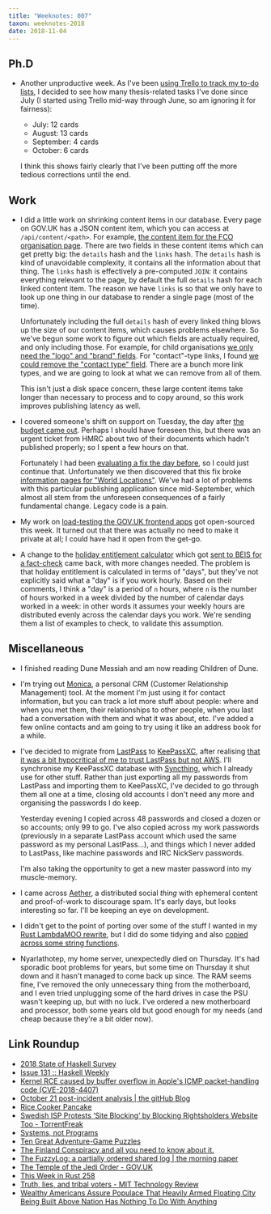 ```yaml
---
title: "Weeknotes: 007"
taxon: weeknotes-2018
date: 2018-11-04
---
```


## Ph.D

* Another unproductive week.  As I've been [using Trello to track my
  to-do lists][], I decided to see how many thesis-related tasks I've
  done since July (I started using Trello mid-way through June, so am
  ignoring it for fairness):

  * July: 12 cards
  * August: 13 cards
  * September: 4 cards
  * October: 6 cards

  I think this shows fairly clearly that I've been putting off the
  more tedious corrections until the end.

[using Trello to track my to-do lists]: self-organisation.html

## Work

* I did a little work on shrinking content items in our database.
  Every page on GOV.UK has a JSON content item, which you can access
  at `/api/content/<path>`.  For example, [the content item for the
  FCO organisation page][].  There are two fields in these content
  items which can get pretty big: the `details` hash and the `links`
  hash.  The `details` hash is kind of unavoidable complexity, it
  contains all the information about that thing.  The `links` hash is
  effectively a pre-computed `JOIN`: it contains everything relevant
  to the page, by default the full `details` hash for each linked
  content item.  The reason we have `links` is so that we only have to
  look up one thing in our database to render a single page (most of
  the time).

  Unfortunately including the full `details` hash of every linked
  thing blows up the size of our content items, which causes problems
  elsewhere.  So we've begun some work to figure out which fields are
  actually required, and only including those.  For example, for child
  organisations [we only need the "logo" and "brand" fields][].  For
  "contact"-type links, I found [we could remove the "contact type"
  field][].  There are a bunch more link types, and we are going to
  look at what we can remove from all of them.

  This isn't just a disk space concern, these large content items take
  longer than necessary to process and to copy around, so this work
  improves publishing latency as well.

* I covered someone's shift on support on Tuesday, the day after [the
  budget came out][].  Perhaps I should have foreseen this, but there
  was an urgent ticket from HMRC about two of their documents which
  hadn't published properly; so I spent a few hours on that.

  Fortunately I had been [evaluating a fix the day before][], so I
  could just continue that.  Unfortunately we then discovered that
  this fix broke [information pages for "World Locations"][].  We've
  had a lot of problems with this particular publishing application
  since mid-September, which almost all stem from the unforeseen
  consequences of a fairly fundamental change.  Legacy code is a pain.

* My work on [load-testing the GOV.UK frontend apps][] got
  open-sourced this week.  It turned out that there was actually no
  need to make it private at all; I could have had it open from the
  get-go.

* A change to the [holiday entitlement calculator][] which got [sent
  to BEIS for a fact-check][] came back, with more changes needed.
  The problem is that holiday entitlement is calculated in terms of
  "days", but they've not explicitly said what a "day" is if you work
  hourly.  Based on their comments, I think a "day" is a period of `n`
  hours, where `n` is the number of hours worked in a week divided by
  the number of calendar days worked in a week: in other words it
  assumes your weekly hours are distributed evenly across the calendar
  days you work.  We're sending them a list of examples to check, to
  validate this assumption.

[the content item for the FCO organisation page]: https://www.gov.uk/api/content/government/organisations/foreign-commonwealth-office
[we only need the "logo" and "brand" fields]: https://github.com/alphagov/publishing-api/pull/1349
[we could remove the "contact type" field]: https://github.com/alphagov/publishing-api/pull/1364
[the budget came out]: https://www.gov.uk/government/topical-events/budget-2018
[evaluating a fix the day before]: https://github.com/alphagov/whitehall/pull/4440
[information pages for "World Locations"]: https://github.com/alphagov/whitehall/pull/4465
[load-testing the GOV.UK frontend apps]: https://github.com/alphagov/govuk-load-testing
[holiday entitlement calculator]: https://www.gov.uk/calculate-your-holiday-entitlement
[sent to BEIS for a fact-check]: weeknotes-005.html#work

## Miscellaneous

* I finished reading Dune Messiah and am now reading Children of Dune.

* I'm trying out [Monica][], a personal CRM (Customer Relationship
  Management) tool.  At the moment I'm just using it for contact
  information, but you can track a lot more stuff about people: where
  and when you met them, their relationships to other people, when you
  last had a conversation with them and what it was about, etc.  I've
  added a few online contacts and am going to try using it like an
  address book for a while.

* I've decided to migrate from [LastPass][] to [KeePassXC][], after
  realising [that it was a bit hypocritical of me to trust LastPass
  but not AWS][].  I'll synchronise my KeePassXC database with
  [Syncthing][], which I already use for other stuff.  Rather than
  just exporting all my passwords from LastPass and importing them to
  KeePassXC, I've decided to go through them all one at a time,
  closing old accounts I don't need any more and organising the
  passwords I do keep.

  Yesterday evening I copied across 48 passwords and closed a dozen or
  so accounts; only 99 to go.  I've also copied across my work
  passwords (previously in a separate LastPass account which used the
  same password as my personal LastPass...), and things which I never
  added to LastPass, like machine passwords and IRC NickServ
  passwords.

  I'm also taking the opportunity to get a new master password into my
  muscle-memory.

* I came across [Aether][], a distributed social *thing* with
  ephemeral content and proof-of-work to discourage spam.  It's early
  days, but looks interesting so far.  I'll be keeping an eye on
  development.

* I didn't get to the point of porting over some of the stuff I wanted
  in my [Rust LambdaMOO rewrite][], but I did do some tidying and also
  [copied across some string functions][].

* Nyarlathotep, my home server, unexpectedly died on Thursday.  It's
  had sporadic boot problems for years, but some time on Thursday it
  shut down and it hasn't managed to come back up since.  The RAM
  seems fine, I've removed the only unnecessary thing from the
  motherboard, and I even tried unplugging some of the hard drives in
  case the PSU wasn't keeping up, but with no luck.  I've ordered a
  new motherboard and processor, both some years old but good enough
  for my needs (and cheap because they're a bit older now).

[Monica]: https://www.monicahq.com/
[LastPass]: https://www.lastpass.com/
[KeePassXC]: https://keepassxc.org/
[that it was a bit hypocritical of me to trust LastPass but not AWS]: https://twitter.com/barrucadu/status/1036380342347882498
[Syncthing]: https://syncthing.net/
[Aether]: https://getaether.net/
[Rust LambdaMOO rewrite]: https://github.com/barrucadu/lambdamoo
[copied across some string functions]: https://github.com/barrucadu/lambdamoo/blob/master/rust-source/src/ascii_string.rs

## Link Roundup

* [2018 State of Haskell Survey](https://airtable.com/shr8G4RBPD9T6tnDf)
* [Issue 131 :: Haskell Weekly](https://haskellweekly.news/issues/131.html)
* [Kernel RCE caused by buffer overflow in Apple's ICMP packet-handling code (CVE-2018-4407)](https://lgtm.com/blog/apple_xnu_icmp_error_CVE-2018-4407)
* [October 21 post-incident analysis | the gitHub Blog](https://blog.github.com/2018-10-30-oct21-post-incident-analysis/)
* [Rice Cooker Pancake](https://kirbiecravings.com/rice-cooker-pancake/)
* [Swedish ISP Protests ‘Site Blocking’ by Blocking Rightsholders Website Too - TorrentFreak](https://torrentfreak.com/swedish-isp-protest-site-blocking-by-blocking-rightsholders-website-and-more-181102/)
* [Systems, not Programs](https://shalabh.com/programmable-systems/systems-not-programs.html)
* [Ten Great Adventure-Game Puzzles](https://www.filfre.net/2018/11/ten-great-adventure-game-puzzles/)
* [The Finland Conspiracy and all you need to know about it.](https://www.reddit.com/r/finlandConspiracy/comments/52f5ae/the_finland_conspiracy_and_all_you_need_to_know/)
* [The FuzzyLog: a partially ordered shared log | the morning paper](https://blog.acolyer.org/2018/11/02/the-fuzzylog-a-partially-ordered-shared-log/)
* [The Temple of the Jedi Order - GOV.UK](https://www.gov.uk/government/publications/the-temple-of-the-jedi-order)
* [This Week in Rust 258](https://this-week-in-rust.org/blog/2018/10/30/this-week-in-rust-258/)
* [Truth, lies, and tribal voters - MIT Technology Review](https://www.technologyreview.com/s/612149/truth-lies-and-tribal-voters/)
* [Wealthy Americans Assure Populace That Heavily Armed Floating City Being Built Above Nation Has Nothing To Do With Anything](https://www.theonion.com/wealthy-americans-assure-populace-that-heavily-armed-fl-1830183535)
